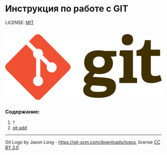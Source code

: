  # Инструкция по работе с GIT

LICENSE: [MIT](./license.md)

![Git-logo](./assets/git-logo.png)
---

### Содержание:
1. ?
2. [git add](/add.md)


---

Git Logo by Jason Long - https://git-scm.com/downloads/logos, license [CC BY 3.0](https://creativecommons.org/licenses/by/3.0/)

